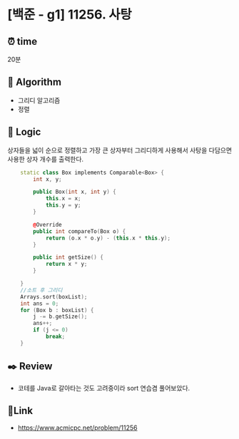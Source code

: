 # [백준 - g1] 11256. 사탕

## ⏰ **time**

20분

## :pushpin: **Algorithm**

- 그리디 알고리즘
- 정렬

## :round_pushpin: **Logic**

상자들을 넓이 순으로 정렬하고 가장 큰 상자부터 그리디하게 사용해서 사탕을 다담으면 사용한 상자 개수를 출력한다.

```cpp
    static class Box implements Comparable<Box> {
        int x, y;

        public Box(int x, int y) {
            this.x = x;
            this.y = y;
        }

        @Override
        public int compareTo(Box o) {
            return (o.x * o.y) - (this.x * this.y);
        }

        public int getSize() {
            return x * y;
        }

    }
    //소트 후 그리디
    Arrays.sort(boxList);
    int ans = 0;
    for (Box b : boxList) {
        j -= b.getSize();
        ans++;
        if (j <= 0)
            break;
    }

```

## :black_nib: **Review**

- 코테를 Java로 갈아타는 것도 고려중이라 sort 연습겸 풀어보았다.

## 📡**Link**

- https://www.acmicpc.net/problem/11256
